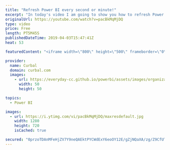 ```yaml
---
title: "Refresh Power BI every second or minute!"
excerpt: "In today's video I am going to show you how to refresh Power BI every minute or any interval you yet :). As with everything, there are some limitations but it doesnt require a premium license.  #curbal #powerbi  Link to the blog post: https://bigintsolutions.com/2019/03/29/refresh-power-bi-report-every-min-and-show-on-a-tv/"
originalUrl: https://youtube.com/watch?v=pacBkMqMjDQ
type: video
price: Free
length: PT5M45S
publishedDateTime: 2019-04-03T15:47:41Z
heat: 53

featuredContent: "<iframe width=\"800\" height=\"500\" frameborder=\"0\" src=\"https://www.youtube.com/embed/pacBkMqMjDQ\" allow=\"accelerometer; autoplay; encrypted-media; gyroscope; picture-in-picture\" allowfullscreen></iframe>"

provider:
  name: Curbal
  domain: curbal.com
  images:
    - url: https://everyday-cc.github.io/powerbi/assets/images/organizations/curbal.com-50x50.jpg
      width: 50
      height: 50

topics:
  - Power BI

images:
  - url: https://i.ytimg.com/vi/pacBkMqMjDQ/maxresdefault.jpg
    width: 1280
    height: 720
    isCached: true

secured: "0przoTDAnMFeHjZV7Y9neQAEktPYCWdExY6eoOY12E/gZjNQaXA/zg/Z9CfUTjUCf1R5FWltjAaAotfFEqeVXbMp4X2gy4Fd88o5UAu650ZeUBS/qYjbs/7xv9coPCOlp+eDlxLH51DuXMJAO3Rh9X0aCDL+FQRI7V4sM7v3CutTVuSr42FSUl2dfUdr5iP7o2QBT83ZWqufbQAUdRI4sCjzbx89Q5MoKC0a6ExQof+pHLeLeaeA+n3sz85siSY8tb1xz39Vfg5h3BWUZsALRgFZ8LivwE6jOMHGEYZz44mETSn/GZ84S1028f/YuMngj3b79jPQv2IdjST971NoYFFErYlYI6Nc8BVPKmdNKw5MsOpyCf5OKb+xt8tVQYOxbe1HX25TKzrIXjBxrRQKFBNYTLmWAItHaFBWUWIApSY=;Oo8721RvjNylDPJn/8/fdg=="
---
```


